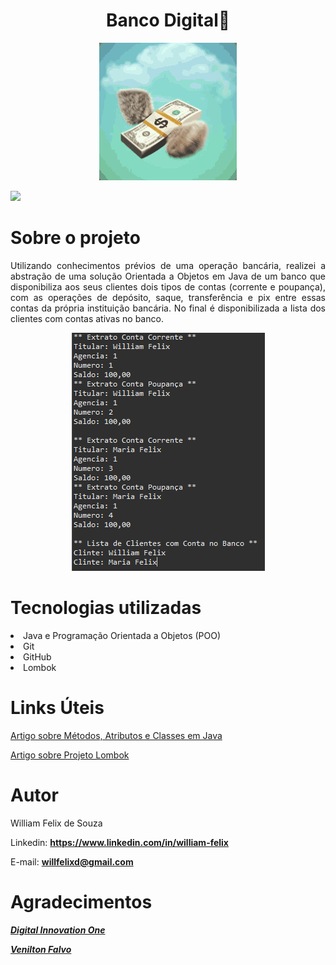 <div>
  <h1 align="center">
    Banco Digital💸
  </h1>
</div>

  <p align="center">
  <img width="220" height="220" src="https://github.com/willfelixd/banco-digital-com-java-e-poo/blob/main/assets/money-cash.gif">
  </p>
  
  <a href="https://github.com/willfelixd/banco-digital-com-java-e-poo/blob/main/LICENSE" target="_blank"><img      src="https://img.shields.io/github/license/willfelixd/banco-digital-com-java-e-poo" 
  target="_blank"></a>

<h1>Sobre o projeto</h1>

  <p align="justify">
  Utilizando conhecimentos prévios de uma operação bancária, realizei a abstração de uma solução Orientada a Objetos em Java de um banco que disponibiliza aos seus clientes dois tipos de contas (corrente e poupança), com as operações de depósito, saque, transferência e pix entre essas contas da própria instituição bancária. No final é disponibilizada a lista dos clientes com contas ativas no banco.
  </p>
  
  <p align="center">
  <img width="309" height="381" src="https://github.com/willfelixd/banco-digital-com-java-e-poo/blob/main/assets/Console%20Image.png">
  </p>
                    
  

<h1>Tecnologias utilizadas</h1>

  <li>Java e Programação Orientada a Objetos (POO)</li>
  <li>Git</li>
  <li>GitHub</li>
  <li>Lombok</li>
  
<h1>Links Úteis</h1>
  
  <p align="justify"><a href="https://www.devmedia.com.br/metodos-atributos-e-classes-no-java/25404"
    class="externo">Artigo sobre Métodos, Atributos e Classes em Java</a>
  </p>
  <p align="justify"><a href="https://www.devmedia.com.br/uma-visao-sobre-o-projeto-lombok/28321"
    class="externo">Artigo sobre Projeto Lombok</a>
  </p>
                    
<h1>Autor</h1>

  <p align="justify">
  William Felix de Souza
  </p>
  <p align="justify">
  Linkedin: <a href="https://www.linkedin.com/in/william-felix-018493186" class="externo"><strong>https://www.linkedin.com/in/william-felix</strong></a>
  </p>
  <p align="justify">
  E-mail: <a href="https://www.linkedin.com/in/william-felix-018493186" class="externo"><strong>willfelixd@gmail.com</strong></a>
  </p>
   
<h1>Agradecimentos</h1>

  <p align="justify">
  <a href="https://www.dio.me/" class="externo"><strong><em>Digital Innovation One</em></strong></a>
  </p>
  <p align="justify">
  <a href="https://github.com/falvojr" class="externo"><strong><em>Venilton Falvo</em></strong></a>
  </p>
